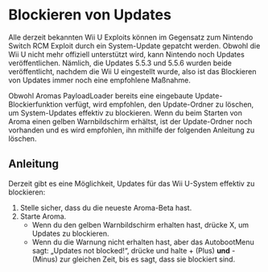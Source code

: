 # Blockieren von Updates

Alle derzeit bekannten Wii U Exploits können im Gegensatz zum Nintendo Switch RCM Exploit durch ein System-Update gepatcht werden. Obwohl die Wii U nicht mehr offiziell unterstützt wird, kann Nintendo noch Updates veröffentlichen. Nämlich, die Updates 5.5.3 und 5.5.6 wurden beide veröffentlicht, nachdem die Wii U eingestellt wurde, also ist das Blockieren von Updates immer noch eine empfohlene Maßnahme.

Obwohl Aromas PayloadLoader bereits eine eingebaute Update-Blockierfunktion verfügt, wird empfohlen, den Update-Ordner zu löschen, um System-Updates effektiv zu blockieren.
Wenn du beim Starten von Aroma einen gelben Warnbildschirm erhältst, ist der Update-Ordner noch vorhanden und es wird empfohlen, ihn mithilfe der folgenden Anleitung zu löschen.

## Anleitung

Derzeit gibt es eine Möglichkeit, Updates für das Wii U-System effektiv zu blockieren:

1. Stelle sicher, dass du die neueste Aroma-Beta hast.
2. Starte Aroma.
    - Wenn du den gelben Warnbildschirm erhalten hast, drücke X, um Updates zu blockieren.
    - Wenn du die Warnung nicht erhalten hast, aber das AutobootMenu sagt: „Updates not blocked!“, drücke und halte + (Plus) **und** - (Minus) zur gleichen Zeit, bis es sagt, dass sie blockiert sind.
